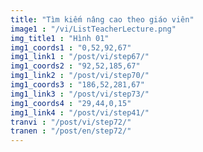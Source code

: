 ```yaml
---
title: "Tìm kiếm nâng cao theo giáo viên"
image1 : "/vi/ListTeacherLecture.png"
img_title1 : "Hình 01"
img1_coords1 : "0,52,92,67"
img1_link1 : "/post/vi/step67/"
img1_coords2 : "92,52,185,67"
img1_link2 : "/post/vi/step70/"
img1_coords3 : "186,52,281,67"
img1_link3 : "/post/vi/step73/"
img1_coords4 : "29,44,0,15"
img1_link4 : "/post/vi/step41/"
tranvi : "/post/vi/step72/"
tranen : "/post/en/step72/"
---
```

